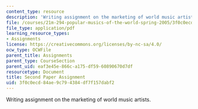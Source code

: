 ```yaml
---
content_type: resource
description: 'Writing assignment on the marketing of world music artists. '
file: /courses/21m-294-popular-musics-of-the-world-spring-2005/3f0c0ecd84ae9c794384df7f157dabf2_paper2.pdf
file_type: application/pdf
learning_resource_types:
- Assignments
license: https://creativecommons.org/licenses/by-nc-sa/4.0/
ocw_type: OCWFile
parent_title: Assignments
parent_type: CourseSection
parent_uid: eaf3e45e-866c-a175-df59-60890670d7df
resourcetype: Document
title: Second Paper Assignment
uid: 3f0c0ecd-84ae-9c79-4384-df7f157dabf2
---
```

Writing assignment on the marketing of world music artists. 